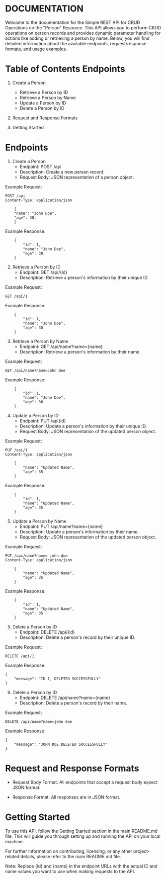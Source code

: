 # DOCUMENTATION

Welcome to the documentation for the Simple REST API for CRUD Operations on the "Person" Resource. This API allows you to perform CRUD operations on person records and provides dynamic parameter handling for actions like adding or retrieving a person by name. Below, you will find detailed information about the available endpoints, request/response formats, and usage examples.

# Table of Contents Endpoints

1. Create a Person
   * Retrieve a Person by ID
   * Retrieve a Person by Name
   * Update a Person by ID
   * Delete a Person by ID
2. Request and Response Formats

3. Getting Started

# Endpoints
1. Create a Person
   * Endpoint: POST /api
   * Description: Create a new person record.
   * Request Body: JSON representation of a person object.
   
   
Example Request:

    POST /api
    Content-Type: application/json

        {
        "name": "John Doe",
        "age": 30,
        }

Example Response:

        {
            "id": 1,
            "name": "John Doe",
            "age": 30
        }

2. Retrieve a Person by ID
   * Endpoint: GET /api/{id}
   * Description: Retrieve a person's information by their unique ID.
   
Example Request:

    GET /api/1

Example Response:

        {
            "id": 1,
            "name": "John Doe",
            "age": 30
        }

3. Retrieve a Person by Name
   * Endpoint: GET /api/name?name={name}
   * Description: Retrieve a person's information by their name.
   
Example Request:

    GET /api/name?name=John Doe

Example Response:

        {
            "id": 1,
            "name": "John Doe",
            "age": 30
        }

4. Update a Person by ID
   * Endpoint: PUT /api{id}
   * Description: Update a person's information by their unique ID.
   * Request Body: JSON representation of the updated person object.
   
Example Request:

    PUT /api/1
    Content-Type: application/json

        {
            "name": "Updated Name",
            "age": 35
        }

Example Response:

        {
            "id": 1,
            "name": "Updated Name",
            "age": 35
        }

5. Update a Person by Name
    * Endpoint: PUT /api/name?name={name}
    * Description: Update a person's information by their name.
    * Request Body: JSON representation of the updated person object.

Example Request:

    PUT /api/name?name= john doe
    Content-Type: application/json

        {
            "name": "Updated Name",
            "age": 35
        }

Example Response:

        {
            "id": 1,
            "name": "Updated Name",
            "age": 35
        }

5. Delete a Person by ID
   * Endpoint: DELETE /api/{id}
   * Description: Delete a person's record by their unique ID.
   
Example Request:

    DELETE /api/1

Example Response:

    {
        "message": "ID 1, DELETED SUCCESSFULLY"
    }

6. Delete a Person by ID
    * Endpoint: DELETE /api/name?name={name}
    * Description: Delete a person's record by their name.

Example Request:

    DELETE /api/name?name=john doe

Example Response:

    {
        "message": "JOHN DOE DELETED SUCCESSFULLY"
    }


# Request and Response Formats
* Request Body Format: All endpoints that accept a request body expect JSON format.

* Response Format: All responses are in JSON format.

# Getting Started
To use this API, follow the Getting Started section in the main README.md file. This will guide you through setting up and running the API on your local machine.

For further information on contributing, licensing, or any other project-related details, please refer to the main README.md file.

Note: Replace {id} and {name} in the endpoint URLs with the actual ID and name values you want to use when making requests to the API.




